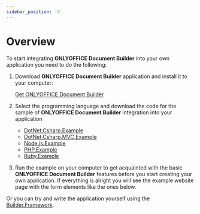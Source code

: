 ```yaml
---
sidebar_position: -5
---
```


# Overview

To start integrating **ONLYOFFICE Document Builder** into your own application you need to do the following:

1. Download **ONLYOFFICE Document Builder** application and install it to your computer:

   [Get ONLYOFFICE Document Builder](https://www.onlyoffice.com/download-builder.aspx?from=api)

2. Select the programming language and download the code for the sample of **ONLYOFFICE Document Builder** integration into your application

   - [DotNet.Csharp.Example](https://github.com/ONLYOFFICE/document-builder-integration/releases/latest/download/DotNet.Csharp.Example.zip)
   - [DotNet.Csharp.MVC.Example](https://github.com/ONLYOFFICE/document-builder-integration/releases/latest/download/DotNet.Csharp.MVC.Example.zip)
   - [Node.js.Example](https://github.com/ONLYOFFICE/document-builder-integration/releases/latest/download/Node.js.Example.zip)
   - [PHP.Example](https://github.com/ONLYOFFICE/document-builder-integration/releases/latest/download/PHP.Example.zip)
   - [Ruby.Example](https://github.com/ONLYOFFICE/document-builder-integration/releases/latest/download/Ruby.Example.zip)

3. Run the example on your computer to get acquainted with the basic **ONLYOFFICE Document Builder** features before you start creating your own application. If everything is alright you will see the example website page with the form elements like the ones below.

Or you can try and write the application yourself using the [Builder.Framework](../builder-framework/overview.md).
